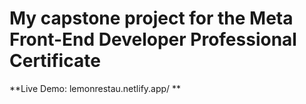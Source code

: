 # My capstone project for the Meta Front-End Developer Professional Certificate

**Live Demo: lemonrestau.netlify.app/ **
